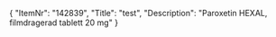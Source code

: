 {
  "ItemNr": "142839",
  "Title": "test",
  "Description": "Paroxetin HEXAL, filmdragerad tablett 20 mg"
}